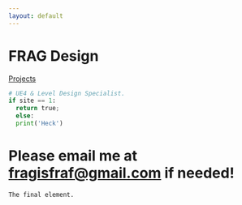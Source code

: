 ```yaml
---
layout: default
---
```


# FRAG Design

[Projects](./projects.md)

```python
# UE4 & Level Design Specialist.
if site == 1:
  return true;
  else:
  print('Heck')
```

# Please email me at fragisfraf@gmail.com if needed!

```
The final element.
```
